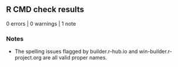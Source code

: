 ## R CMD check results

0 errors | 0 warnings | 1 note

### Notes

* The spelling issues flagged by builder.r-hub.io and win-builder.r-project.org are all valid proper names.
